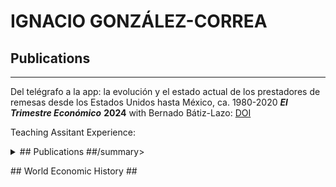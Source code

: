 # IGNACIO GONZÁLEZ-CORREA #

## Publications ##

____

Del telégrafo a la app: la evolución y el estado actual de los prestadores de remesas desde los Estados Unidos hasta México, ca. 1980-2020 ***El Trimestre Económico*** **2024** with Bernado Bátiz-Lazo: [DOI](https://doi.org/10.20430/ete.v91i364.2516)




Teaching Assitant Experience: <details>
           <summary>## Publications ##/summary>
           <p>## World Economic History ##</p>
         </details> 
